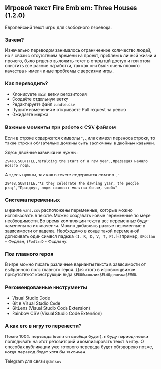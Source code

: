 ## Игровой текст Fire Emblem: Three Houses (1.2.0)

Европейский текст игры для свободного перевода.

### Зачем?

Изначально переводом занималось ограниченное количество людей, но в связи с отсутствием времени на проект, проблем в личной жизни и прочего, было решено выложить текст в открытый доступ и при этом очистить все ранние наработки, так как они были очень плохого качества и имели иные проблемы с версиями игры.

### Как переводить?

- Клонируете `main` ветку репозитория
- Создаёте отдельную ветку
- Редактируете файл `bundle.csv`
- Пушите изменения и открываете Pull request на ревью
- Ожидаете мержа

### Важные моменты при работе с CSV файлом

Если в строке содержатся символы `"`,`,`,или символ переноса строки, то такие строки обязательно должны быть заключены в двойные кавычки.

Здесь двойные кавычки не нужны:

`29408,SUBTITLE,heralding the start of a new year.,предвещая начало нового года.`

А здесь нужны, так как в тексте содержится символ `,`:

`29408,SUBTITLE,"As they celebrate the dawning year, the people pray","Празднуя, люди возносят молитвы богам, чтобы"`

### Система переменных

В файле `vars.csv` расположены переменные, которые можно использовать в тексте. Можно создавать новые переменные по мере необходимости. Во время компиляции текста все переменные будут заменены на их значения. Можно добавлять разные переменные в зависимости от падежа. Необходимо в конце такой переменной дописивать один символ падежа `(I, R, D, V, T, P)`. Например, `$Fodlan` - Фодлан, `$FodlanD` - Фодлану.

### Пол главного героя

В игре можно писать различные варианты текста в зависимости от выбранного пола главного героя. Для этого в игровом движке присутствуют конструкции вида `$EK00мальчик$EL00девочка$EM00`.

### Рекомендованные инструменты

- Visual Studio Code
- Git в Visual Studio Code
- GitLens (Visual Studio Code Extension)
- Rainbow CSV (Visual Studio Code Extension)

### А как его в игру то перенести?

После 100% перевода (если он вообще будет), я буду периодически поглядывать на этот репозиторий и компилировать текст в игру. О способах публикации уже готового перевода будет обговорено позже, когда перевод будет хотя бы закончен.

Telegram для связи `@dmtsov`
